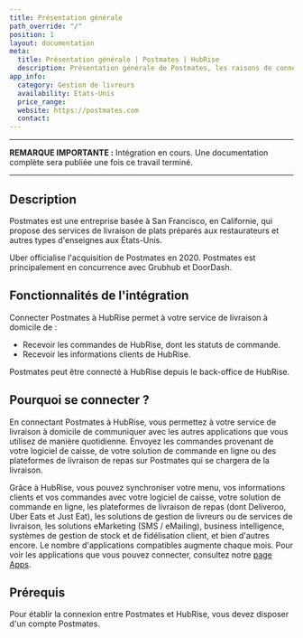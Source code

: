 ```yaml
---
title: Présentation générale
path_override: "/"
position: 1
layout: documentation
meta:
  title: Présentation générale | Postmates | HubRise
  description: Présentation générale de Postmates, les raisons de connecter Postmates à HubRise et les fonctionnalités de l'intégration avec HubRise.
app_info:
  category: Gestion de livreurs
  availability: Etats-Unis
  price_range: 
  website: https://postmates.com
  contact: 
---
```


---

**REMARQUE IMPORTANTE :** Intégration en cours. Une documentation complète sera publiée une fois ce travail terminé.

---

## Description

Postmates est une entreprise basée à San Francisco, en Californie, qui propose des services de livraison de plats préparés aux restaurateurs et autres types d'enseignes aux États-Unis.

Uber officialise l'acquisition de Postmates en 2020. Postmates est principalement en concurrence avec Grubhub et DoorDash.

## Fonctionnalités de l'intégration

Connecter Postmates à HubRise permet à votre service de livraison à domicile de :

- Recevoir les commandes de HubRise, dont les statuts de commande.
- Recevoir les informations clients de HubRise.

Postmates peut être connecté à HubRise depuis le back-office de HubRise.

## Pourquoi se connecter ?

En connectant Postmates à HubRise, vous permettez à votre service de livraison à domicile de communiquer avec les autres applications que vous utilisez de manière quotidienne. Envoyez les commandes provenant de votre logiciel de caisse, de votre solution de commande en ligne ou des plateformes de livraison de repas sur Postmates qui se chargera de la livraison.

Grâce à HubRise, vous pouvez synchroniser votre menu, vos informations clients et vos commandes avec votre logiciel de caisse, votre solution de commande en ligne, les plateformes de livraison de repas (dont Deliveroo, Uber Eats et Just Eat), les solutions de gestion de livreurs ou de services de livraison, les solutions eMarketing (SMS / eMailing), business intelligence, systèmes de gestion de stock et de fidélisation client, et bien d'autres encore. Le nombre d'applications compatibles augmente chaque mois. Pour voir les applications que vous pouvez connecter, consultez notre [page Apps](/apps).

## Prérequis

Pour établir la connexion entre Postmates et HubRise, vous devez disposer d'un compte Postmates.
